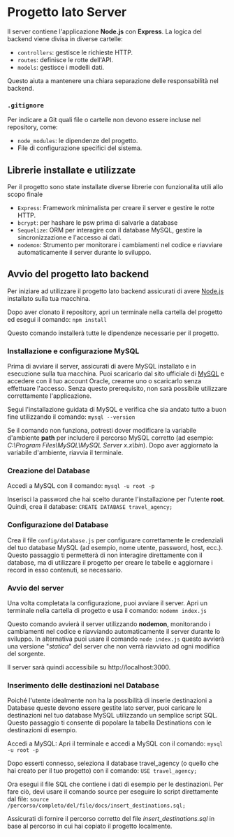 # Progetto lato Server

Il server contiene l'applicazione **Node.js** con **Express**. La logica del backend viene divisa in diverse cartelle:
- `controllers`: gestisce le richieste HTTP.
- `routes`: definisce le rotte dell'API.
- `models`: gestisce i modelli dati.

Questo aiuta a mantenere una chiara separazione delle responsabilità nel backend.

### `.gitignore`
Per indicare a Git quali file o cartelle non devono essere incluse nel repository, come:
- `node_modules`: le dipendenze del progetto.
- File di configurazione specifici del sistema.

## Librerie installate e utilizzate

Per il progetto sono state installate diverse librerie con funzionalita utili allo scopo finale
- `Express`: Framework minimalista per creare il server e gestire le rotte HTTP.
- `bcrypt`: per hashare le psw prima di salvarle a database 
- `Sequelize`: ORM per interagire con il database MySQL, gestire la sincronizzazione e l'accesso ai dati.
- `nodemon`: Strumento per monitorare i cambiamenti nel codice e riavviare automaticamente il server durante lo sviluppo.

## Avvio del progetto lato backend
Per iniziare ad utilizzare il progetto lato backend assicurati di avere [Node.js](https://nodejs.org/en/download) installato sulla tua macchina.

Dopo aver clonato il repository, apri un terminale nella cartella del progetto ed esegui il comando: `npm install`

Questo comando installerà tutte le dipendenze necessarie per il progetto.

### Installazione e configurazione MySQL

Prima di avviare il server, assicurati di avere MySQL installato e in esecuzione sulla tua macchina. Puoi scaricarlo dal sito ufficiale di [MySQL](https://dev.mysql.com/downloads/mysql/) e accedere con il tuo account Oracle, crearne uno o scaricarlo senza effettuare l'accesso. Senza questo prerequisito, non sarà possibile utilizzare correttamente l'applicazione.

Segui l'installazione guidata di MySQL e verifica che sia andato tutto a buon fine utilizzando il comando: `mysql --version` 

Se il comando non funziona, potresti dover modificare la variabile d'ambiente **path** per includere il percorso MySQL corretto (ad esempio: *C:\Program Files\MySQL\MySQL Server x.x\bin*). Dopo aver aggiornato la variabile d'ambiente, riavvia il terminale.

### Creazione del Database

Accedi a MySQL con il comando: `mysql -u root -p`

Inserisci la password che hai scelto durante l'installazione per l'utente **root**. Quindi, crea il database: `CREATE DATABASE travel_agency;`

### Configurazione del Database

Crea il file `config/database.js` per configurare correttamente le credenziali del tuo database MySQL (ad esempio, nome utente, password, host, ecc.). Questo passaggio ti permetterà di non interagire direttamente con il database, ma di utilizzare il progetto per creare le tabelle e aggiornare i record in esso contenuti, se necessario.

### Avvio del server

Una volta completata la configurazione, puoi avviare il server. Apri un terminale nella cartella di progetto e usa il comando: `nodemn index.js`

Questo comando avvierà il server utilizzando **nodemon**, monitorando i cambiamenti nel codice e riavviando automaticamente il server durante lo sviluppo.
In alternativa puoi usare il comando `node index.js` questo avvierà una versione "*statica*" del server che non verrà riavviato ad ogni modifica del sorgente.

Il server sarà quindi accessibile su http://localhost:3000.

### Inserimento delle destinazioni nel Database

Poiché l'utente idealmente non ha la possibilità di inserie destinazioni a Database queste devono essere gestite lato server, puoi caricare le destinazioni nel tuo database MySQL utilizzando un semplice script SQL. Questo passaggio ti consente di popolare la tabella Destinations con le destinazioni di esempio.

Accedi a MySQL: Apri il terminale e accedi a MySQL con il comando: `mysql -u root -p`

Dopo esserti connesso, seleziona il database travel_agency (o quello che hai creato per il tuo progetto) con il comando: `USE travel_agency;`

Ora esegui il file SQL che contiene i dati di esempio per le destinazioni. Per fare ciò, devi usare il comando source per eseguire lo script direttamente dal file: `source /percorso/completo/del/file/docs/insert_destinations.sql;`

Assicurati di fornire il percorso corretto del file *insert_destinations.sql* in base al percorso in cui hai copiato il progetto localmente.